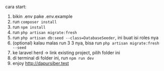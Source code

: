 cara start:

1. bikin .env pake .env.example
2. run `composer install`
3. run `npm install`
4. run `php artisan migrate:fresh`
5. run `php artisan db:seed --class=DatabaseSeeder`, ini buat isi roles nya
6. (optional) kalau malas run 3 3 nya, bisa run `php artisan migrate:fresh --seed`
7. ke laravel herd -> link existing project, pilih folder ini
8. di terminal di folder ini, run `npm run dev`
9. enjoy http://dapursiber.test